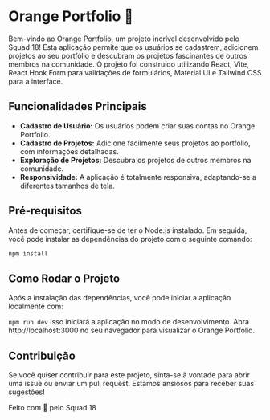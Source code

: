 # Orange Portfolio 🍊

Bem-vindo ao Orange Portfolio, um projeto incrível desenvolvido pelo Squad 18! Esta aplicação permite que os usuários se cadastrem, adicionem projetos ao seu portfólio e descubram os projetos fascinantes de outros membros na comunidade. O projeto foi construído utilizando React, Vite, React Hook Form para validações de formulários, Material UI e Tailwind CSS para a interface.

## Funcionalidades Principais

- **Cadastro de Usuário:** Os usuários podem criar suas contas no Orange Portfolio.
- **Cadastro de Projetos:** Adicione facilmente seus projetos ao portfólio, com informações detalhadas.
- **Exploração de Projetos:** Descubra os projetos de outros membros na comunidade.
- **Responsividade:** A aplicação é totalmente responsiva, adaptando-se a diferentes tamanhos de tela.

## Pré-requisitos

Antes de começar, certifique-se de ter o Node.js instalado. Em seguida, você pode instalar as dependências do projeto com o seguinte comando:

```bash
npm install
```

## Como Rodar o Projeto
Após a instalação das dependências, você pode iniciar a aplicação localmente com:

`npm run dev`
Isso iniciará a aplicação no modo de desenvolvimento. Abra http://localhost:3000 no seu navegador para visualizar o Orange Portfolio.

## Contribuição
Se você quiser contribuir para este projeto, sinta-se à vontade para abrir uma issue ou enviar um pull request. Estamos ansiosos para receber suas sugestões!


Feito com 🧡 pelo Squad 18



